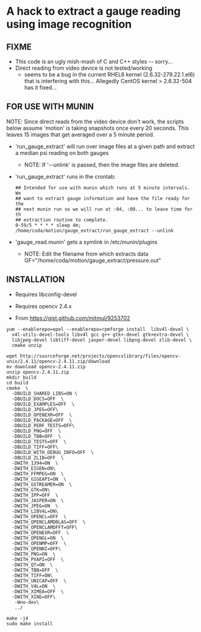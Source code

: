 A hack to extract a gauge reading using image recognition
=======

FIXME
-----
- This code is an ugly mish-mash of C and C++ styles -- sorry...
- Direct reading from video device is not tested/working
  - seems to be a bug in the current RHEL6 kernel (2.6.32-279.22.1.el6) that is interfering with this...  Allegedly CentOS kernel > 2.6.32-504 has it fixed...

FOR USE WITH MUNIN
-----
NOTE:  Since direct reads from the video device don't work, the scripts below
   assume 'motion' is taking snapshots once every 20 seconds.  This leaves 15
   images that get averaged over a 5 minute period.

- 'run_gauge_extract' will run over image files at a given path and extract a median psi reading on both gauges
   - NOTE:  If '--unlink' is passed, then the image files are deleted.

- 'run_gauge_extract' runs in the crontab:
  ```
  ## Intended for use with munin which runs at 5 minute intervals.  We
  ## want to extract gauge information and have the file ready for the
  ## next munin run so we will run at :04, :09... to leave time for th
  ## extraction routine to complete.
  0-59/5 * * * * sleep 4m; /home/coda/motion/gauge_extract/run_gauge_extract --unlink
  ```

- 'gauge_read.munin' gets a symlink in /etc/munin/plugins
  - NOTE: Edit the filename from which extracts data
    GF="/home/coda/motion/gauge_extract/pressure.out"


INSTALLATION
-----
- Requires libconfig-devel
- Requires opencv 2.4.x

- From https://gist.github.com/mitmul/9253702

```
yum --enablerepo=epel --enablerepo=rpmforge install  libv4l-devel \
  v4l-utils-devel-tools libv4l gcc g++ gtk+-devel gtk+extra-devel \
  libjpeg-devel libtiff-devel jasper-devel libpng-devel zlib-devel \
  cmake unzip

wget http://sourceforge.net/projects/opencvlibrary/files/opencv-unix/2.4.11/opencv-2.4.11.zip/download
mv download opencv-2.4.11.zip
unzip opencv-2.4.11.zip
mkdir build
cd build
cmake  \
  -DBUILD_SHARED_LIBS=ON \
  -DBUILD_DOCS=OFF  \
  -DBUILD_EXAMPLES=OFF  \
  -DBUILD_JPEG=OFF\
  -DBUILD_OPENEXR=OFF  \
  -DBUILD_PACKAGE=OFF  \
  -DBUILD_PERF_TESTS=OFF\
  -DBUILD_PNG=OFF  \
  -DBUILD_TBB=OFF  \
  -DBUILD_TESTS=OFF  \
  -DBUILD_TIFF=OFF\
  -DBUILD_WITH_DEBUG_INFO=OFF  \
  -DBUILD_ZLIB=OFF  \
  -DWITH_1394=ON  \
  -DWITH_EIGEN=ON\
  -DWITH_FFMPEG=ON  \
  -DWITH_GIGEAPI=ON  \
  -DWITH_GSTREAMER=ON  \
  -DWITH_GTK=ON\
  -DWITH_IPP=OFF  \
  -DWITH_JASPER=ON  \
  -DWITH_JPEG=ON  \
  -DWITH_LIBV4L=ON\
  -DWITH_OPENCL=OFF  \
  -DWITH_OPENCLAMDBLAS=OFF  \
  -DWITH_OPENCLAMDFFT=OFF\
  -DWITH_OPENEXR=OFF  \
  -DWITH_OPENGL=ON  \
  -DWITH_OPENMP=OFF  \
  -DWITH_OPENNI=OFF\
  -DWITH_PNG=ON  \
  -DWITH_PVAPI=OFF  \
  -DWITH_QT=ON  \
  -DWITH_TBB=OFF  \
  -DWITH_TIFF=ON\
  -DWITH_UNICAP=OFF  \
  -DWITH_V4L=ON  \
  -DWITH_XIMEA=OFF  \
  -DWITH_XINE=OFF\
   -Wno-dev\
   ../

make -j4
sudo make install
```
